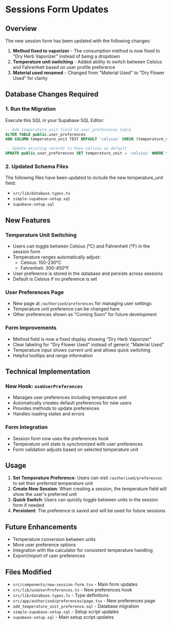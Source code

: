 # Sessions Form Updates

## Overview
The new session form has been updated with the following changes:

1. **Method fixed to vaporizer** - The consumption method is now fixed to "Dry Herb Vaporizer" instead of being a dropdown
2. **Temperature unit switching** - Added ability to switch between Celsius and Fahrenheit based on user profile preference
3. **Material used renamed** - Changed from "Material Used" to "Dry Flower Used" for clarity

## Database Changes Required

### 1. Run the Migration
Execute this SQL in your Supabase SQL Editor:

```sql
-- Add temperature_unit field to user_preferences table
ALTER TABLE public.user_preferences 
ADD COLUMN temperature_unit TEXT DEFAULT 'celsius' CHECK (temperature_unit IN ('celsius', 'fahrenheit'));

-- Update existing records to have celsius as default
UPDATE public.user_preferences SET temperature_unit = 'celsius' WHERE temperature_unit IS NULL;
```

### 2. Updated Schema Files
The following files have been updated to include the new temperature_unit field:
- `src/lib/database.types.ts`
- `simple-supabase-setup.sql`
- `supabase-setup.sql`

## New Features

### Temperature Unit Switching
- Users can toggle between Celsius (°C) and Fahrenheit (°F) in the session form
- Temperature ranges automatically adjust:
  - Celsius: 150-230°C
  - Fahrenheit: 300-450°F
- User preference is stored in the database and persists across sessions
- Default is Celsius if no preference is set

### User Preferences Page
- New page at `/authorised/preferences` for managing user settings
- Temperature unit preference can be changed here
- Other preferences shown as "Coming Soon" for future development

### Form Improvements
- Method field is now a fixed display showing "Dry Herb Vaporizer"
- Clear labeling for "Dry Flower Used" instead of generic "Material Used"
- Temperature input shows current unit and allows quick switching
- Helpful tooltips and range information

## Technical Implementation

### New Hook: `useUserPreferences`
- Manages user preferences including temperature unit
- Automatically creates default preferences for new users
- Provides methods to update preferences
- Handles loading states and errors

### Form Integration
- Session form now uses the preferences hook
- Temperature unit state is synchronized with user preferences
- Form validation adjusts based on selected temperature unit

## Usage

1. **Set Temperature Preference**: Users can visit `/authorised/preferences` to set their preferred temperature unit
2. **Create New Session**: When creating a session, the temperature field will show the user's preferred unit
3. **Quick Switch**: Users can quickly toggle between units in the session form if needed
4. **Persistent**: The preference is saved and will be used for future sessions

## Future Enhancements

- Temperature conversion between units
- More user preference options
- Integration with the calculator for consistent temperature handling
- Export/import of user preferences

## Files Modified

- `src/components/new-session-form.tsx` - Main form updates
- `src/lib/useUserPreferences.ts` - New preferences hook
- `src/lib/database.types.ts` - Type definitions
- `src/app/authorised/preferences/page.tsx` - New preferences page
- `add_temperature_unit_preference.sql` - Database migration
- `simple-supabase-setup.sql` - Setup script updates
- `supabase-setup.sql` - Main setup script updates

